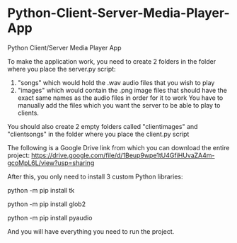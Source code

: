 # Python-Client-Server-Media-Player-App
Python Client/Server Media Player App

To make the application work, you need to create 2 folders in the folder where you place the server.py script:
1. "songs" which would hold the .wav audio files that you wish to play
2. "images" which would contain the .png image files that should have the exact same names as the audio files in order for it to work
You have to manually add the files which you want the server to be able to play to clients.

You should also create 2 empty folders called "clientimages" and "clientsongs" in the folder where you place the client.py script


The following is a Google Drive link from which you can download the entire project:
https://drive.google.com/file/d/1Beup9wpe1tU4GfiHUvaZA4m-gcoMpL6L/view?usp=sharing

After this, you only need to install 3 custom Python libraries:

python -m pip install tk

python -m pip install glob2

python -m pip install pyaudio

And you will have everything you need to run the project.
